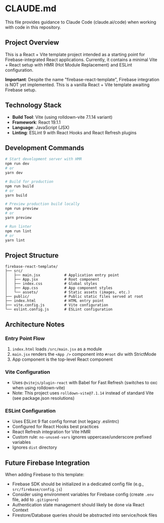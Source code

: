 # CLAUDE.md

This file provides guidance to Claude Code (claude.ai/code) when working with code in this repository.

## Project Overview

This is a React + Vite template project intended as a starting point for Firebase-integrated React applications. Currently, it contains a minimal Vite + React setup with HMR (Hot Module Replacement) and ESLint configuration.

**Important**: Despite the name "firebase-react-template", Firebase integration is NOT yet implemented. This is a vanilla React + Vite template awaiting Firebase setup.

## Technology Stack

- **Build Tool**: Vite (using rolldown-vite 7.1.14 variant)
- **Framework**: React 19.1.1
- **Language**: JavaScript (JSX)
- **Linting**: ESLint 9 with React Hooks and React Refresh plugins

## Development Commands

```bash
# Start development server with HMR
npm run dev
# or
yarn dev

# Build for production
npm run build
# or
yarn build

# Preview production build locally
npm run preview
# or
yarn preview

# Run linter
npm run lint
# or
yarn lint
```

## Project Structure

```
firebase-react-template/
├── src/
│   ├── main.jsx           # Application entry point
│   ├── App.jsx            # Root component
│   ├── index.css          # Global styles
│   ├── App.css            # App component styles
│   └── assets/            # Static assets (images, etc.)
├── public/                # Public static files served at root
├── index.html             # HTML entry point
├── vite.config.js         # Vite configuration
└── eslint.config.js       # ESLint configuration
```

## Architecture Notes

### Entry Point Flow
1. `index.html` loads `/src/main.jsx` as a module
2. `main.jsx` renders the `<App />` component into `#root` div with StrictMode
3. App component is the top-level React component

### Vite Configuration
- Uses `@vitejs/plugin-react` with Babel for Fast Refresh (switches to oxc when using rolldown-vite)
- Note: This project uses `rolldown-vite@7.1.14` instead of standard Vite (see package.json resolutions)

### ESLint Configuration
- Uses ESLint 9 flat config format (not legacy .eslintrc)
- Configured for React Hooks best practices
- React Refresh integration for Vite HMR
- Custom rule: `no-unused-vars` ignores uppercase/underscore prefixed variables
- Ignores `dist` directory

## Future Firebase Integration

When adding Firebase to this template:
- Firebase SDK should be initialized in a dedicated config file (e.g., `src/firebase/config.js`)
- Consider using environment variables for Firebase config (create `.env` file, add to `.gitignore`)
- Authentication state management should likely be done via React Context
- Firestore/Database queries should be abstracted into service/hook files

